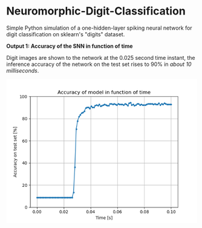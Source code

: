# Neuromorphic-Digit-Classification
 Simple Python simulation of a one-hidden-layer spiking neural network for digit classification on sklearn's "digits" dataset.
 
**Output 1: Accuracy of the SNN in function of time**

Digit images are shown to the network at the 0.025 second time instant, the inference accuracy of the network on the test set rises to 90% in *about 10 milliseconds*. 

![Alt text](Accuracy_evo.png?raw=true "Accuracy of the model in function of time")

